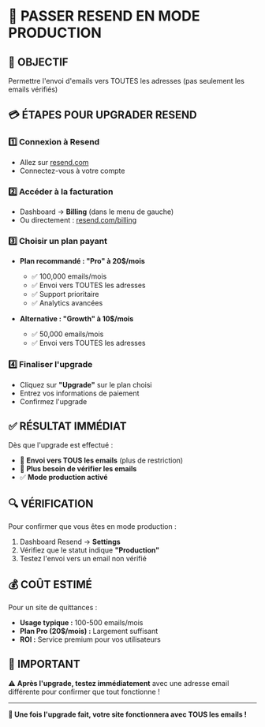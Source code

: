 # 🚀 PASSER RESEND EN MODE PRODUCTION

## 🎯 OBJECTIF
Permettre l'envoi d'emails vers TOUTES les adresses (pas seulement les emails vérifiés)

## 💳 ÉTAPES POUR UPGRADER RESEND

### 1️⃣ **Connexion à Resend**
- Allez sur [resend.com](https://resend.com)
- Connectez-vous à votre compte

### 2️⃣ **Accéder à la facturation**
- Dashboard → **Billing** (dans le menu de gauche)
- Ou directement : [resend.com/billing](https://resend.com/billing)

### 3️⃣ **Choisir un plan payant**
- **Plan recommandé : "Pro" à 20$/mois**
  - ✅ 100,000 emails/mois
  - ✅ Envoi vers TOUTES les adresses
  - ✅ Support prioritaire
  - ✅ Analytics avancées

- **Alternative : "Growth" à 10$/mois**
  - ✅ 50,000 emails/mois
  - ✅ Envoi vers TOUTES les adresses

### 4️⃣ **Finaliser l'upgrade**
- Cliquez sur **"Upgrade"** sur le plan choisi
- Entrez vos informations de paiement
- Confirmez l'upgrade

## ✅ RÉSULTAT IMMÉDIAT

Dès que l'upgrade est effectué :
- 🎉 **Envoi vers TOUS les emails** (plus de restriction)
- 🚫 **Plus besoin de vérifier les emails**
- ✅ **Mode production activé**

## 🔍 VÉRIFICATION

Pour confirmer que vous êtes en mode production :
1. Dashboard Resend → **Settings**
2. Vérifiez que le statut indique **"Production"**
3. Testez l'envoi vers un email non vérifié

## 💰 COÛT ESTIMÉ

Pour un site de quittances :
- **Usage typique :** 100-500 emails/mois
- **Plan Pro (20$/mois) :** Largement suffisant
- **ROI :** Service premium pour vos utilisateurs

## 🚨 IMPORTANT

⚠️ **Après l'upgrade, testez immédiatement** avec une adresse email différente pour confirmer que tout fonctionne !

---

**🎯 Une fois l'upgrade fait, votre site fonctionnera avec TOUS les emails !**